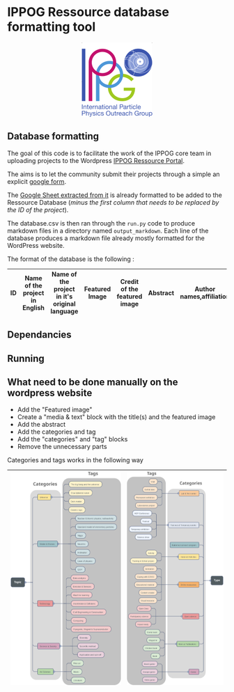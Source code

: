 # IPPOG Ressource database formatting tool

<p align="center">
  <a href="https://ippog-resources-portal.web.cern.ch/">
    <img src="media/IPPOG_logo.png" alt="IPPOG logo">
  </a>
</p>

## Database formatting

The goal of this code is to facilitate the work of the IPPOG core team in uploading projects to the Wordpress [IPPOG Ressource Portal](https://ippog-resources-portal.web.cern.ch/).

The aims is to let the community submit their projects through a simple an explicit [google form](https://forms.gle/tp2t45JroU8sFffH9).

The [Google Sheet extracted from it](https://docs.google.com/spreadsheets/d/1x_SdxdlHwG8chH77WqrTAAgijY2XBY3nPIi2p3TKqzs/edit?usp=sharing) is already formatted to be added to the Ressource Database (*minus the first column that needs to be replaced by the ID of the project*).

The database.csv is then ran through the `run.py` code to produce markdown files in a directory named `output_markdown`. Each line of the database produces a markdown file already mostly formatted for the WordPress website.

The format of the database is the following : 

| ID | Name of the project in English | Name of the project in it's original language | Featured Image | Credit of the featured image | Abstract | Author names,affiliation | Supporting entities | Related IPPOG member | Public contact | Private contact | Name of the conference | Year of the conference | Presentation Documents | Project Status | Type | Topics | Audiences | Langage | Sub Type | Sub Topics | Wordpress page | State |
| - | - | - | - | - | - | - | - | - | - | - | - | - | - | - | - | - | - | - | - | - | - | - |


## Dependancies

## Running

## What need to be done manually on the wordpress website
- Add the "Featured image"
- Create a "media & text" block with the title(s) and the featured image
- Add the abstract
- Add the categories and tag
- Add the "categories" and "tag" blocks
- Remove the unnecessary parts

Categories and tags works in the following way

| ![Topics category](media/Topics_category.svg) | ![Types category](media/Types_category.svg) |
| - | - |
